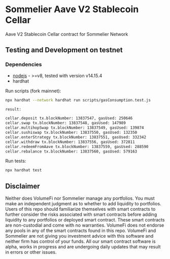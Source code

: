 # Sommelier Aave V2 Stablecoin Cellar

Aave V2 Stablecoin Cellar contract for Sommelier Network

## Testing and Development on testnet

### Dependencies

- [nodejs](https://nodejs.org/en/download/) - >=v8, tested with version v14.15.4
- hardhat

Run scripts (fork mainnet):

```bash
npx hardhat --network hardhat run scripts/gasConsumption.test.js

result:

cellar.deposit tx.blockNumber: 13837547, gasUsed: 250646
cellar.swap tx.blockNumber: 13837548, gasUsed: 147989
cellar.multihopSwap tx.blockNumber: 13837549, gasUsed: 139874
cellar.sushiswap tx.blockNumber: 13837550, gasUsed: 132350
cellar.enterStrategy tx.blockNumber: 13837551, gasUsed: 332342
cellar.withdraw tx.blockNumber: 13837556, gasUsed: 372811
cellar.redeemFromAave tx.blockNumber: 13837559, gasUsed: 288590
cellar.rebalance tx.blockNumber: 13837560, gasUsed: 579163
```

Run tests:

```bash
npx hardhat test
```

## Disclaimer

Neither does VolumeFi nor Sommelier manage any portfolios. You must make an independent judgment as to whether to add liquidity to portfolios.
Users of this repo should familiarize themselves with smart contracts to further consider the risks associated with smart contracts before adding liquidity to any portfolios or deployed smart contract. These smart contracts are non-custodial and come with no warranties. VolumeFi does not endorse any pools in any of the smart contracts found in this repo. VolumeFi and Sommelier are not giving you investment advice with this software and neither firm has control of your funds. All our smart contract software is alpha, works in progress and are undergoing daily updates that may result in errors or other issues.

